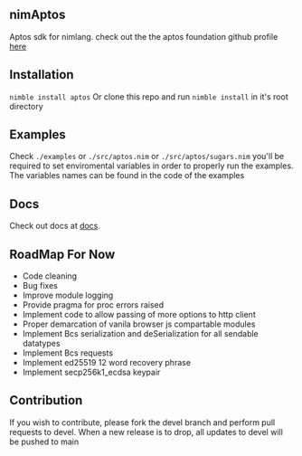 ## nimAptos
Aptos sdk for nimlang.
check out the the aptos foundation github profile [here](https://github.com/aptos-labs)

## Installation
`nimble install aptos`
Or clone this repo and run `nimble install` in it's root directory

## Examples
Check `./examples`
or `./src/aptos.nim`
or `./src/aptos/sugars.nim`
you'll be required to set enviromental variables in order to properly run the examples.
The variables names can be found in the code of the examples

## Docs
Check out docs at [docs](https://rawcdn.githack.com/C-NERD/libDocs/3f86751a5840db24d6ab74ff87278eabb9998096/nimaptos_docs/aptos.html).

## RoadMap For Now
- Code cleaning
- Bug fixes
- Improve module logging
- Provide pragma for proc errors raised
- Implement code to allow passing of more options to http client
- Proper demarcation of vanila browser js compartable modules
- Implement Bcs serialization and deSerialization for all sendable datatypes
- Implement Bcs requests
- Implement ed25519 12 word recovery phrase
- Implement secp256k1_ecdsa keypair

## Contribution
If you wish to contribute, please fork the devel branch and perform pull requests to devel. When a new release is to drop, all updates to devel will be pushed to main
